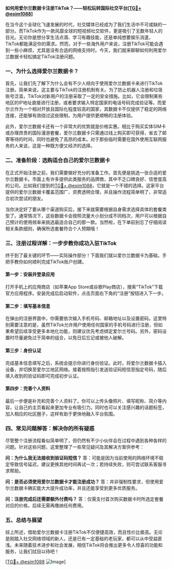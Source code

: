 **如何用爱尔兰数据卡注册TikTok？——轻松玩转国际社交平台[[TG💪+ @esim1088](https://t.me/s/esim1088)]**

在当今这个全球化飞速发展的时代，社交媒体已经成为了我们生活中不可或缺的一部分。而TikTok作为一款风靡全球的短视频社交软件，更是吸引了无数年轻人的目光。无论你是想分享生活点滴、学习有趣技能，还是单纯想要娱乐消遣，TikTok都能满足你的需求。然而，对于一些海外用户来说，注册TikTok可能会遇到一些小麻烦，尤其是没有合适的网络支持时。今天，我们就来聊聊如何利用爱尔兰数据卡轻松搞定TikTok注册问题。

### 一、为什么选择爱尔兰数据卡？

首先，让我们先了解下为什么会有不少人倾向于使用爱尔兰数据卡来进行TikTok注册。简单来说，这主要与TikTok的注册机制有关。为了防止机器人注册和垃圾账号泛滥，TikTok对新用户的注册采取了一定的安全措施。比如，它会限制某些地区的IP地址直接进行注册，或者要求输入特定国家的电话号码完成验证等。而爱尔兰作为一个相对开放且国际化程度较高的国家，其数据卡不仅提供了稳定的网络连接，还能够有效绕过这些限制，为用户提供更顺畅的注册体验。

此外，爱尔兰数据卡还有一个非常大的优势就是价格实惠。相比于购买实体SIM卡或办理昂贵的国际漫游套餐，爱尔兰数据卡只需通过线上购买即可获得，省去了邮寄等待的时间，同时也避免了高昂的成本。对于那些临时需要在国外使用互联网服务的人来说，这是一种既方便又经济的选择。

### 二、准备阶段：选购适合自己的爱尔兰数据卡

在正式开始注册之前，我们需要做好充分的准备工作。首先便是挑选一张合适的爱尔兰数据卡。市面上有许多提供此类服务的品牌商，其中不乏口碑良好、信誉度高的公司。比如我们提到的[TG💪+ @esim1088](https://t.me/s/esim1088)，它就是一个不错的选择。这家平台提供的爱尔兰数据卡覆盖范围广、资费透明合理，并且操作流程简单明了，非常适合初次尝试的朋友。

当你决定好了要从哪个渠道购买后，接下来就需要根据自身需求选择具体的套餐类型了。通常情况下，这些数据卡会按照流量大小划分成不同档次，用户可以根据自己预计的使用频率来挑选最适合自己的那一款。当然啦，在下单前别忘了仔细阅读相关条款细则，确保所选套餐符合个人预期哦！

### 三、注册过程详解：一步步教你成功入驻TikTok

终于到了最关键的环节——实际操作部分！下面我们就以爱尔兰数据卡为基础，手把手教你如何顺利完成TikTok账户创建。

#### 第一步：安装并登录应用
打开手机上的应用商店（如苹果App Store或谷歌Play商店），搜索“TikTok”下载官方应用程序。安装完成后启动软件，点击页面右下角的“注册”按钮进入下一步。

#### 第二步：填写基本信息
在弹出的注册界面中，你需要依次输入手机号码、邮箱地址以及设置密码。这里特别需要注意的是，虽然TikTok允许用户使用任何国家的手机号码进行注册，但如果希望后续享受更多本地化功能，则建议优先考虑绑定爱尔兰号码。另外，密码设置时尽量避免过于简单的组合，以免日后忘记或被他人破解。

#### 第三步：身份认证
完成基本信息填写之后，系统会提示你进行身份验证。此时，将爱尔兰数据卡插入设备，并切换至爱尔兰地区网络。接着按照指引发送验证码短信至指定号码，随后填入收到的验证码即可完成初步认证。

#### 第四步：完善个人资料
最后一步便是补充和完善个人资料了。你可以上传头像照片、填写昵称、简介等内容，让自己的主页看起来更加专业有吸引力。同时也可以关注感兴趣的话题标签，加入相应的社区圈子，这样有助于更快地融入平台氛围。

### 四、常见问题解答：解决你的所有疑惑

尽管整个注册流程看似简单明了，但仍然有不少小伙伴会在过程中遇到各种各样的问题。针对这些问题，这里整理了一些常见疑问及其解决方案供参考：

**问：为什么我无法接收到验证码短信？**
答：可能是因为当前使用的网络环境不稳定导致信号延迟，建议更换其他时间再试一次；若持续失败，则可尝试联系客服寻求帮助。

**问：是否必须使用爱尔兰数据卡才能注册成功？**
答：并非强制性要求，但使用爱尔兰数据卡确实能大大提升成功率，并且还能享受到更多优质服务。

**问：注册完成后还需要额外付费吗？**
答：仅需支付首次购买数据卡时所选定套餐对应的价格，后续无需再缴纳任何费用。

### 五、总结与展望

综上所述，借助爱尔兰数据卡注册TikTok不仅便捷高效，而且性价比极高。无论是刚踏入社交网络领域的新人，还是已有一定基础的老玩家，都可以从中受益匪浅。未来随着技术进步和社会发展，相信TikTok将会推出更多令人惊喜的功能和服务，让我们拭目以待吧！

[[TG💪+ @esim1088](https://t.me/s/esim1088) ![Image](https://i.postimg.cc/4NQfJmqS/Snipaste-2025-05-13-00-14-12.png)]